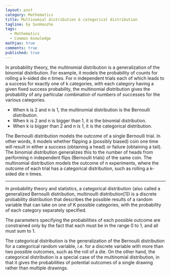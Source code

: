 ```yaml
---
layout: post
category: Mathematics
title: Multinomial distribution & categorical distribution
tagline: by SunHaozhe
tags: 
  - Mathematics
  - Common knowledge
mathjax: true
comments: true
published: true
---
```


In probability theory, the multinomial distribution is a generalization of the binomial distribution. For example, 
it models the probability of counts for rolling a k-sided die n times. For n independent trials each of which leads
to a success for exactly one of k categories, with each category having a given fixed success probability, the multinomial 
distribution gives the probability of any particular combination of numbers of successes for the various categories.

* When k is 2 and n is 1, the multinomial distribution is the Bernoulli distribution. 
* When k is 2 and n is bigger than 1, it is the binomial distribution.
* When k is bigger than 2 and n is 1, it is the categorical distribution.

The Bernoulli distribution models the outcome of a single Bernoulli trial. In other words, 
it models whether flipping a (possibly biased) coin one time will result in either a success (obtaining a head) or 
failure (obtaining a tail). The binomial distribution generalizes this to the number of heads from performing n independent 
flips (Bernoulli trials) of the same coin. The multinomial distribution models the outcome of n experiments, where the outcome 
of each trial has a categorical distribution, such as rolling a k-sided die n times.



*******************************************************************************************************************************


In probability theory and statistics, a categorical distribution (also called a generalized Bernoulli distribution, 
multinoulli distribution[1]) is a discrete probability distribution that describes the possible results of a random variable 
that can take on one of K possible categories, with the probability of each category separately specified. 

The parameters specifying the probabilities of each possible outcome are constrained only by the fact that each must be 
in the range 0 to 1, and all must sum to 1.

The categorical distribution is the generalization of the Bernoulli distribution for a categorical random variable, i.e. for 
a discrete variable with more than two possible outcomes, such as the roll of a die. On the other hand, the categorical 
distribution is a special case of the multinomial distribution, in that it gives the probabilities of potential outcomes of a 
single drawing rather than multiple drawings.



